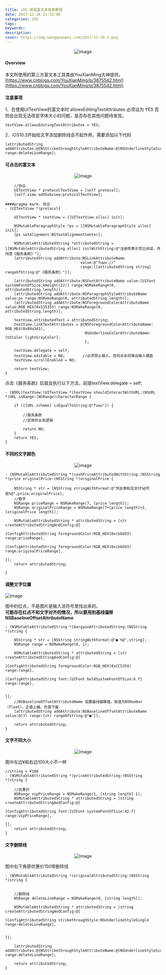 ```yaml
---
title: iOS 简易富文本使用教程
date: 2017-12-26 11:33:08
categories: iOS
tags:
keywords:
description:
cover: https://img.wangquanwei.com/2017-12-26-1.png
---
```

<div align=center>

![image](https://img.wangquanwei.com/201806011100.png)

</div>

#### Overview
本文所使用的第三方富文本工具类由YouXianMing大神提供。  
[https://www.cnblogs.com/YouXianMing/p/3875542.html](https://www.cnblogs.com/YouXianMing/p/3875542.html)

#### 注意事项
1、在使用UITextView的富文本时 allowsEditingTextAttributes 必须设为 YES 否则会出现无法改变字体大小的问题，是否存在其他问题待发现。

```
textView.allowsEditingTextAttributes = YES;
```

2、iOS10.3开始给文字添加删除线会不起作用，需要添加以下代码

```
[attributedString addAttributes:@{NSStrikethroughStyleAttributeName:@(NSUnderlineStyleSingle),NSBaselineOffsetAttributeName:@(0)} range:deleteLineRange];
```
<!--more-->
#### 可点击的富文本
<div align=center>  

![image](https://img.wangquanwei.com/01A5C8DE-3514-4C96-9E1B-F1FA10B73E52.png?imageMogr2/thumbnail/!100p)

</div>

```
    //协议
    UITextView * protocolTextView = [self protocol];
    [self.view addSubview:protocolTextView];
```

```
####pragma mark- 协议
- (UITextView *)protocol{
    
    UITextView * textView = [[UITextView alloc] init];
    
    NSMutableParagraphStyle *ps = [[NSMutableParagraphStyle alloc] init];
    [ps setAlignment:NSTextAlignmentCenter];
    
    NSMutableAttributedString *attributedString = [[NSMutableAttributedString alloc] initWithString:@"注册即表示您已阅读，并同意《服务条款》"];
    [attributedString addAttribute:NSLinkAttributeName
                                  value:@"fuwu://"
                                  range:[[attributedString string] rangeOfString:@"《服务条款》"]];

    [attributedString addAttribute:NSFontAttributeName value:[UIFont systemFontOfSize:kHeight(22)] range:NSMakeRange(0, attributedString.length)];
    [attributedString addAttribute:NSParagraphStyleAttributeName value:ps range:NSMakeRange(0, attributedString.length)];
    [attributedString addAttribute:NSForegroundColorAttributeName value:RGB_HEX(0x535353) range:NSMakeRange(0, attributedString.length)];
    
    textView.attributedText = attributedString;
    textView.linkTextAttributes = @{NSForegroundColorAttributeName: RGB_HEX(0x89a3d1),
                                    NSUnderlineColorAttributeName: [UIColor lightGrayColor],
                                    };

    textView.delegate = self;
    textView.editable = NO;        //必须禁止输入，否则点击将弹出输入键盘
    textView.scrollEnabled = NO;
    
    return textView;
}
```

点击《服务条款》后就会执行以下方法，前提textView.delegate = self;
```
- (BOOL)textView:(UITextView *)textView shouldInteractWithURL:(NSURL *)URL inRange:(NSRange)characterRange {
    
    if ([[URL scheme] isEqualToString:@"fuwu"]) {
        
        //服务条款
        //具体的业务逻辑
        
        return NO;
    } 
    return YES;
}
```

#### 不同的文字颜色
<div align=center> 

![image](https://img.wangquanwei.com/159F5645-C87D-4834-81EF-0DBA32F02A31.png)

</div>

```
- (NSMutableAttributedString *)cashPriceAttributedWithString:(NSString *)price originalPrice:(NSString *)originalPrice {
    
    NSString * str = [NSString stringWithFormat:@"凭此券到店支付%@可抵%@",price,originalPrice];
    //数字
    NSRange priceRange = NSMakeRange(7, [price length]);
    NSRange originalPriceRange = NSMakeRange(7+[price length]+2, [originalPrice length]);
    
    NSMutableAttributedString * attributedString = [str createAttributedStringAndConfig:@[
                                                                                          [ConfigAttributedString foregroundColor:RGB_HEX(0xcbb693) range:priceRange],
                                                                                          [ConfigAttributedString foregroundColor:RGB_HEX(0xcbb693) range:originalPriceRange],
                                                                                          ]];
    return attributedString;
    
}
```

#### 调整文字位置
![image](https://img.wangquanwei.com/3101B044-201C-460F-A7EC-2BC328B6027A.png)

图中的红点，不是图片是输入法符号里找出来的。  
**可能存在红点不和文字对齐的情况，所以要用到基线偏移 NSBaselineOffsetAttributeName**

```
- (NSMutableAttributedString *)bargainAttributedString:(NSString *)string {
    
    NSString * str = [NSString stringWithFormat:@"● %@",string];
    NSRange range = NSMakeRange(0, 1);
    
    NSMutableAttributedString * attributedString = [str createAttributedStringAndConfig:@[
                                                                                          [ConfigAttributedString foregroundColor:RGB_HEX(0xCC5354) range:range],
                                                                                          [ConfigAttributedString font:[UIFont boldSystemFontOfSize:6.f] range:range],
                                                                                          
                                                                                          ]];
    //NSBaselineOffsetAttributeName 设置基线偏移值。取值为NSNumber （float），正值上偏，负值下偏
    [attributedString addAttribute:NSBaselineOffsetAttributeName value:@(3) range:[str rangeOfString:@"●"]];
    
    return attributedString;
}

```

#### 文字不同大小
<div align=center> 

![image](https://img.wangquanwei.com/BD3DE029-754F-444D-9738-A4235D4C5304.png)

</div>  
图中左边¥和右边100大小不一样

```
//string = ¥100
- (NSMutableAttributedString *)priceAttributedString:(NSString *)string {
    
    //优惠价
    NSRange vipPriceRange = NSMakeRange(1, [string length]-1);
    NSMutableAttributedString * attributedString = [string createAttributedStringAndConfig:@[
                                                                                             [ConfigAttributedString font:[UIFont systemFontOfSize:42.f] range:vipPriceRange],
                                                                                             ]];
    return attributedString;
}
```

#### 文字删除线
<div align=center> 

![image](https://img.wangquanwei.com/BD3DE029-754F-444D-9738-A4235D4C5304.png)

</div>  
图中右下角原优惠价150带删除线

```
- (NSMutableAttributedString *)originalAttributedString:(NSString *)string {
    
    
    //删除线
    NSRange deleteLineRange = NSMakeRange(0, [string length]);

    NSMutableAttributedString * attributedString = [string createAttributedStringAndConfig:@[
                                                                                                [ConfigAttributedString strikethroughStyle:NSUnderlineStyleSingle range:deleteLineRange],

                                                                                             ]];

    [attributedString addAttributes:@{NSStrikethroughStyleAttributeName:@(NSUnderlineStyleSingle),NSBaselineOffsetAttributeName:@(0)} range:deleteLineRange];
    
    return attributedString;
}
```





